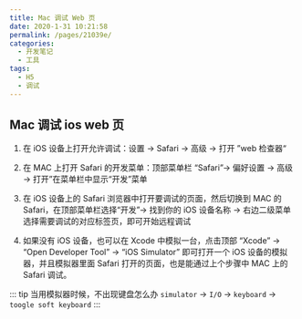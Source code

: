 ```yaml
---
title: Mac 调试 Web 页
date: 2020-1-31 10:21:58
permalink: /pages/21039e/
categories:
  - 开发笔记
  - 工具
tags:
  - H5
  - 调试
---
```


## Mac 调试 ios web 页

1. 在 iOS 设备上打开允许调试：设置 → Safari → 高级 → 打开 ”web 检查器“

2. 在 MAC 上打开 Safari 的开发菜单：顶部菜单栏 “Safari”→ 偏好设置 → 高级 → 打开”在菜单栏中显示“开发”菜单

3. 在 iOS 设备上的 Safari 浏览器中打开要调试的页面，然后切换到 MAC 的 Safari，在顶部菜单栏选择“开发”→ 找到你的 iOS 设备名称 → 右边二级菜单选择需要调试的对应标签页，即可开始远程调试

4. 如果没有 iOS 设备，也可以在 Xcode 中模拟一台，点击顶部 “Xcode” → “Open Developer Tool” → “iOS Simulator” 即可打开一个 iOS 设备的模拟器，并且模拟器里面 Safari 打开的页面，也是能通过上个步骤中 MAC 上的 Safari 调试。

<!-- more -->


::: tip
当用模拟器时候，不出现键盘怎么办
`simulator` → `I/O` → `keyboard` → `toogle soft keyboard`
:::
